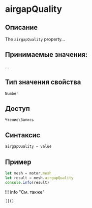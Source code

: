 # airgapQuality

## Описание
The `airgapQuality` property...

## Принимаемые значения:
...

## Тип значения свойства
`Number`

## Доступ
`Чтение\Запись`

## Синтаксис
```javascript
airgapQuality = value
```

## Пример
```javascript linenums="1"
let mesh = motor.mesh
let result = mesh.airgapQuality
console.info(result)
```

!!! info "См. также"

    []()


